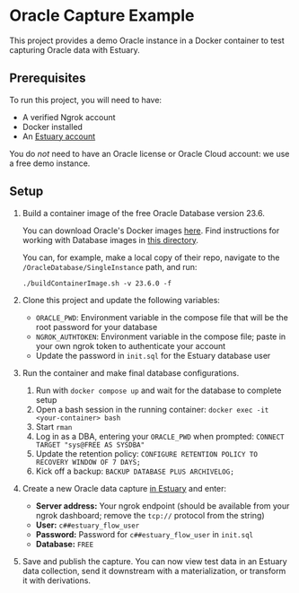 
# Oracle Capture Example

This project provides a demo Oracle instance in a Docker container to test capturing Oracle data with Estuary.

## Prerequisites

To run this project, you will need to have:
* A verified Ngrok account
* Docker installed
* An [Estuary account](https://estuary.dev)

You do *not* need to have an Oracle license or Oracle Cloud account: we use a free demo instance.

## Setup

1. Build a container image of the free Oracle Database version 23.6.

    You can download Oracle's Docker images [here](https://github.com/oracle/docker-images/tree/main). Find instructions for working with Database images in [this directory](https://github.com/oracle/docker-images/tree/main/OracleDatabase/SingleInstance).

    You can, for example, make a local copy of their repo, navigate to the `/OracleDatabase/SingleInstance` path, and run:

    ```
    ./buildContainerImage.sh -v 23.6.0 -f
    ```

2. Clone this project and update the following variables:

    * `ORACLE_PWD`: Environment variable in the compose file that will be the root password for your database
    * `NGROK_AUTHTOKEN`: Environment variable in the compose file; paste in your own ngrok token to authenticate your account
    * Update the password in `init.sql` for the Estuary database user

3. Run the container and make final database configurations.

    1. Run with `docker compose up` and wait for the database to complete setup
    2. Open a bash session in the running container: `docker exec -it <your-container> bash`
    3. Start `rman`
    4. Log in as a DBA, entering your `ORACLE_PWD` when prompted: `CONNECT TARGET "sys@FREE AS SYSDBA"`
    5. Update the retention policy: `CONFIGURE RETENTION POLICY TO RECOVERY WINDOW OF 7 DAYS;`
    6. Kick off a backup: `BACKUP DATABASE PLUS ARCHIVELOG;`

4. Create a new Oracle data capture [in Estuary](https://dashboard.estuary.dev/captures) and enter:

    * **Server address:** Your ngrok endpoint (should be available from your ngrok dashboard; remove the `tcp://` protocol from the string)
    * **User:** `c##estuary_flow_user`
    * **Password:** Password for `c##estuary_flow_user` in `init.sql`
    * **Database:** `FREE`

5. Save and publish the capture. You can now view test data in an Estuary data collection, send it downstream with a materialization, or transform it with derivations.
